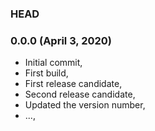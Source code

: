 ### HEAD

### 0.0.0 (April 3, 2020)

  * Initial commit,
  * First build,
  * First release candidate,
  * Second release candidate,
  * Updated the version number,
  * ...,
